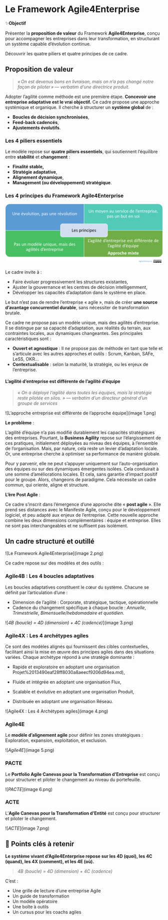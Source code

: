 # Le Framework Agile4Enterprise

✨**Objectif**

Présenter la **proposition de valeur** du Framework **Agile4Enterprise**, conçu pour accompagner les entreprises dans leur transformation, en structurant un système capable d’évolution continue.

Découvrir les quatre piliers et quatre principes de ce cadre.

## Proposition de valeur

> *« On est devenus bons en livraison, mais on n’a pas changé notre façon de piloter » — verbatim d’une directrice produit.*

Adopter l’agilité comme méthode est une première étape. **Concevoir une entreprise adaptative est le vrai objectif.** Ce cadre propose une approche systémique et organique. Il cherche à structurer un **système global** de :

- **Boucles de décision synchronisées**,
- **Feed-back cadencés**,
- **Ajustements évolutifs**.

### Les 4 piliers essentiels

Le modèle repose sur **quatre piliers essentiels**, qui soutiennent l’équilibre entre **stabilité** et **changement** :

- **Finalité stable,**
- **Stratégie adaptative**,
- **Alignement dynamique**,
- **Management (ou développement) stratégique**.

### Les 4 principes du Framework Agile4Enterprise

![Framework Agile4Enterprise](image.png)

Le cadre invite à :

- Faire évoluer progressivement les structures existantes,
- Ajuster la gouvernance et les centres de décision intelligemment,
- Développer les capacités d’adaptation dans le système en place.

Le but n’est pas de rendre l’entreprise « agile », mais de créer **une source d’avantage concurrentiel durable**, sans nécessiter de transformation brutale.

Ce cadre ne propose pas un modèle unique, mais des agilités d’entreprise. Il se distingue par sa capacité d’adaptation, aux réalités du terrain, aux contraintes locales, aux dynamiques changeantes. Ses principales caractéristiques sont :

- **Ouvert et agnostique** : Il ne propose pas de méthode en tant que telle et s’articule avec les autres approches et outils : Scrum, Kanban, SAFe, LeSS, OKR…
- **Contextualisable** : selon la maturité, la stratégie, ou les enjeux de l’entreprise.

#### L’agilité d’entreprise est différente de l’agilité d’équipe

> *« On a déployé l’agilité dans toutes les équipes, mais la stratégie reste pilotée en silos. » — verbatim d’un directeur général d’un groupe de services*

![L’approche entreprise est différente de l’approche équipe](image 1.png)

**Le problème** :

L’agilité d’équipe n’a pas modifié durablement les capacités stratégiques des entreprises. Pourtant, la **Business Agility** repose sur l’élargissement de ces pratiques, initialement déployées au niveau des équipes, à l’ensemble de l’organisation. Mais, par nature, cela reste un levier d’adaptation locale. Or, une entreprise cherche à optimiser sa performance de manière globale.

Pour y parvenir, elle ne peut s’appuyer uniquement sur l’auto-organisation des équipes ou sur des dynamiques émergentes isolées. Cela conduirait à une somme d’améliorations locales. Et cela, sans garantie d’impact positif pour le groupe. Alors, changeons de paradigme. Cela nécessite un cadre commun, qui oriente, aligne et structure.

**L’ère Post Agile** :

Ce cadre s’inscrit dans l’émergence d’une approche dite « **post agile** ». Elle prend ses distances avec le Manifeste Agile, conçu pour le développement logiciel, et peu adapté aux enjeux de l’entreprise.
Cette nouvelle approche combine les deux dimensions complémentaires : équipe et entreprise. Elles ne sont pas interchangeables et ne suffisent pas isolément.

## Un cadre structuré et outillé

![Le Framework Agile4Enterprise](image 2.png)

Ce cadre repose sur des modèles et des outils :

### Agile4B : Les 4 boucles adaptatives

Les boucles adaptatives constituent le cœur du système. Chacune se définit par l’articulation d’une :

- Dimension de l’agilité : Corporate, stratégique, tactique, opérationnelle
- Cadence du changement spécifique à chaque boucle : *Annuelle*, *Trimestrielle*, *Bimensuelle*/*hebdomadaire et quotidien*.

![*4B (boucle) = 4D (dimension) + 4C (cadence)*](image 3.png)

### Agile4X : Les 4 archétypes agiles

Ce sont des modèles alignés qui fournissent des cibles contextuelles, facilitant ainsi la mise en œuvre des principes agiles dans des situations variées. Chaque archétype répond à une stratégie dominante :

- Rapide et exploratoire en adoptant une organisation Projet%2013490eaf28ff8030a8aeecf9206d94ea.md),

- Fluide et intégrée en adoptant une organisation Flux,

- Scalable et évolutive en adoptant une organisation Produit,

- Distribuée en adoptant une organisation Réseau.

![Agile4X : Les 4 Archétypes agiles](image 4.png)

### Agile4E

Le **modèle d’alignement agile** pour définir les zones stratégiques : Exploration, expansion, exploitation, et exclusion.

![*Agile4E*](image 5.png)

### PACTE

Le **Portfolio Agile Canevas pour la Transformation d’Entreprise** est conçu pour structurer et piloter le changement au niveau du portefeuille.

![*PACTE*](image 6.png)

### ACTE

L’**Agile Canevas pour la Transformation d’Entité** est conçu pour structurer et piloter le changement.

![*ACTE*](image 7.png)

## 🔑 Points clés à retenir

**Le système vivant d’Agile4Enterprise repose sur les 4D (quoi), les 4C (quand), les 4X (comment), et les 4E (où).**

> *4B (boucle) = 4D (dimension) + 4C (cadence)*

C’est :

- Une grille de lecture d’une entreprise Agile
- Un guide de transformation
- Un modèle opératoire
- Une boîte à outils
- Un cursus pour les coachs agiles

